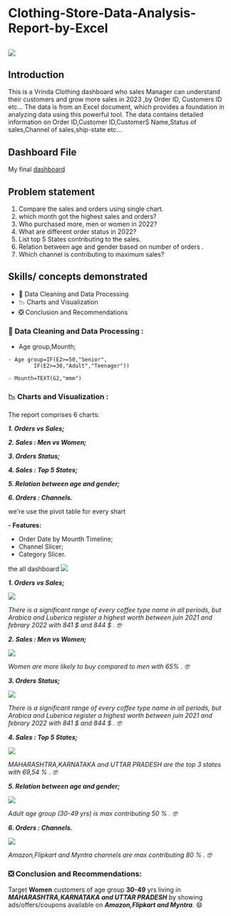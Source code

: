 # Clothing-Store-Data-Analysis-Report-by-Excel

![](clothing-store.jpg)
---

## Introduction

This is a Vrinda Clothing dashboard who sales Manager can understand their customers and grow more sales in 2023 ,by Order ID, Customers ID etc...
The data is from an Excel document, which provides a foundation in analyzing data using this powerful tool. The data contains detailed information on Order ID,Customer ID,CustomerS Name,Status of sales,Channel of sales,ship-state etc...

## Dashboard File

My final [dashboard](https://github.com/Othmane-data/Clothing-Store-Data-Analysis-Report-by-Excel/blob/main/Clothing-Store%20Data%20Analysis.xlsx)

## Problem statement

1. Compare the sales and orders using single chart.
2. which month got the highest sales and orders?
3. Who purchased more, men or women in 2022?
4. What are different order status in 2022?
5. List top 5 States contributing to the sales.
6. Relation between age and gender based on number of orders .
7. Which channel is contributing to maximum sales?

## Skills/ concepts demonstrated

- 🧮 Data Cleaning and Data Processing
- 📉 Charts and Visualization
- ❎ Conclusion and Recommendations

### 🧮 Data Cleaning and Data Processing :

- Age group,Mounth;
```
- Age group=IF(E2>=50,"Senior",
        IF(E2>=30,"Adult","Teenager"))
  
- Mounth=TEXT(G2,"mmm")
```

### 📉 Charts and Visualization :

The report comprises 6 charts:

___1. Orders vs Sales;___

___2. Sales : Men vs Women;___

___3. Orders Status;___

___4. Sales : Top 5 States;___

___5. Relation between age and gender;___

___6. Orders : Channels.___

we're use the pivot table for every shart

__- Features:__
- Order Date by Mounth Timeline;
- Channel Slicer;
- Category Slicer.

 the all dashboard ![](clothing--store.PNG)

___1. Orders vs Sales;___

![](order-vs-sales.PNG)

_There is a significant range of every coffee type name in all periods, but Arabica and Luberica register a highest worth between juin 2021 and febrary 2022 with 841 $ and 844 $ . 🤓_

___2. Sales : Men vs Women;___

![](men-vs-women.PNG)

_Women are more likely to buy compared to men with 65% . 🤓_

___3. Orders Status;___

![](order-status.PNG)

_There is a significant range of every coffee type name in all periods, but Arabica and Luberica register a highest worth between juin 2021 and febrary 2022 with 841 $ and 844 $ . 🤓_

___4. Sales : Top 5 States;___

![](top-5-states.PNG)

_MAHARASHTRA,KARNATAKA and UTTAR PRADESH are the top 3 states with 69,54 % . 🤓_

___5. Relation between age and gender;___

![](age-vs-gender.PNG)

_Adult age group (30-49 yrs) is max contributing 50 %  . 🤓_

___6. Orders : Channels.___

![](order-channels.PNG)

_Amazon,Flipkart and Myntra channels are max contributing 80 % . 🤓_

### ❎ Conclusion and Recommendations:

Target __Women__ customers of age group __30-49__ yrs living in ___MAHARASHTRA,KARNATAKA and UTTAR PRADESH___ by showing ads/offers/coupons available on ___Amazon,Flipkart and Myntra___. 😄

